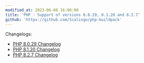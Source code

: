 ```yaml
---
modified_at: 2023-06-08 16:00:00
title: 'PHP - Support of versions 8.0.29, 8.1.20 and 8.2.7'
github: 'https://github.com/Scalingo/php-buildpack'
---
```


Changelogs:

* [PHP 8.0.29 Changelog](https://www.php.net/ChangeLog-8.php#8.0.29)
* [PHP 8.1.20 Changelog](https://www.php.net/ChangeLog-8.php#8.1.20)
* [PHP 8.2.7 Changelog](https://www.php.net/ChangeLog-8.php#8.2.7)
